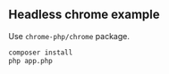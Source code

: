 ## Headless chrome example

Use `chrome-php/chrome` package.

```sh
composer install
php app.php
```
